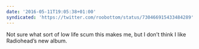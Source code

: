 ```yaml
---
date: '2016-05-11T19:05:38+01:00'
syndicated: 'https://twitter.com/roobottom/status/730466915433484289'
---
```

Not sure what sort of low life scum this makes me, but I don’t think I like Radiohead’s new album.
